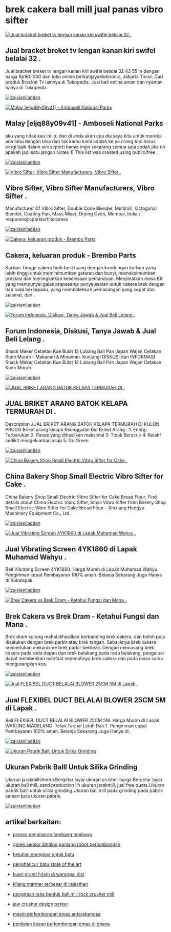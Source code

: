# brek cakera ball mill jual panas vibro sifter
<a href="https://mnn.zoosnet.net/LR/Chatpre.aspx?id=MNN94995150&p=https://topgrinding.com/" target="_blank">![Jual bracket breket tv lengan kanan kiri swifel belalai 32 .](https://github.com/technlg/images/blob/main/61.jpg)</a>
## Jual bracket breket tv lengan kanan kiri swifel belalai 32 .
Jual bracket breket tv lengan kanan kiri swifel belalai 32 43 55 in dengan harga Rp160.000 dari toko online berkahjayaelektronic, Jakarta Timur. Cari produk Bracket Tv lainnya di Tokopedia. Jual beli online aman dan nyaman hanya di Tokopedia.
<a href="https://mnn.zoosnet.net/LR/Chatpre.aspx?id=MNN94995150&p=https://topgrinding.com/" target="_blank"><img src="https://github.com/technlg/images/raw/main/chat11.jpg" alt="zaixianliaotian"/></a><a href="//whatsapp.shibangsoft.com/WhatsApp.php" ><img src="https://github.com/technlg/images/raw/main/chat11.png" alt=""></a>
<a href="https://mnn.zoosnet.net/LR/Chatpre.aspx?id=MNN94995150&p=https://topgrinding.com/" target="_blank">![Malay [eljq88y09v41] - Amboseli National Parks](https://github.com/technlg/images/blob/main/15.jpg)</a>
## Malay [eljq88y09v41] - Amboseli National Parks
aku yang tidak kau ini itu dan di anda akan apa dia saya kita untuk mereka ada tahu dengan bisa dari tak kamu kami adalah ke ya orang tapi harus pergi baik dalam sini seperti hanya ingin sekarang semua saja sudah jika oh apakah jadi satu jangan Notes 1) This list was created using public/free .
<a href="https://mnn.zoosnet.net/LR/Chatpre.aspx?id=MNN94995150&p=https://topgrinding.com/" target="_blank"><img src="https://github.com/technlg/images/raw/main/chat11.jpg" alt="zaixianliaotian"/></a><a href="//whatsapp.shibangsoft.com/WhatsApp.php" ><img src="https://github.com/technlg/images/raw/main/chat11.png" alt=""></a>
<a href="https://mnn.zoosnet.net/LR/Chatpre.aspx?id=MNN94995150&p=https://topgrinding.com/" target="_blank">![Vibro Sifter, Vibro Sifter Manufacturers, Vibro Sifter .](https://github.com/technlg/images/blob/main/7.jpg)</a>
## Vibro Sifter, Vibro Sifter Manufacturers, Vibro Sifter .
Manufacturer Of Vibro Sifter, Double Cone Blender, Multimill, Octagonal Blender, Coating Pan, Mass Mixer, Drying Oven, Mumbai, India / response@sparklerfilterpress
<a href="https://mnn.zoosnet.net/LR/Chatpre.aspx?id=MNN94995150&p=https://topgrinding.com/" target="_blank"><img src="https://github.com/technlg/images/raw/main/chat11.jpg" alt="zaixianliaotian"/></a><a href="//whatsapp.shibangsoft.com/WhatsApp.php" ><img src="https://github.com/technlg/images/raw/main/chat11.png" alt=""></a>
<a href="https://mnn.zoosnet.net/LR/Chatpre.aspx?id=MNN94995150&p=https://topgrinding.com/" target="_blank">![Cakera, keluaran produk - Brembo Parts](https://github.com/technlg/images/blob/main/16.jpg)</a>
## Cakera, keluaran produk - Brembo Parts
Karbon Tinggi: cakera brek besi tuang dengan kandungan karbon yang lebih tinggi untuk meminimumkan getaran dan bunyi, memaksimumkan prestasi dan meningkatkan keselesaan pemanduan. Menjimatkan masa Kit yang mempunyai galas prapasang: penyelesaian untuk cakera brek dengan hab roda bersepadu, yang membolehkan pemasangan yang cepat dan selamat, dan .
<a href="https://mnn.zoosnet.net/LR/Chatpre.aspx?id=MNN94995150&p=https://topgrinding.com/" target="_blank"><img src="https://github.com/technlg/images/raw/main/chat11.jpg" alt="zaixianliaotian"/></a><a href="//whatsapp.shibangsoft.com/WhatsApp.php" ><img src="https://github.com/technlg/images/raw/main/chat11.png" alt=""></a>
<a href="https://mnn.zoosnet.net/LR/Chatpre.aspx?id=MNN94995150&p=https://topgrinding.com/" target="_blank">![Forum Indonesia, Diskusi, Tanya Jawab & Jual Beli Lelang .](https://github.com/technlg/images/blob/main/37.jpg)</a>
## Forum Indonesia, Diskusi, Tanya Jawab & Jual Beli Lelang .
Snack Maker Cetakan Kue Bulat 12 Lubang Ball Pan Japan Wajan Cetakan Kueh Murah - Makanan & Minuman. Kunjungi DISKUSI dan INFORMASI Snack Maker Cetakan Kue Bulat 12 Lubang Ball Pan Japan Wajan Cetakan Kueh Murah
<a href="https://mnn.zoosnet.net/LR/Chatpre.aspx?id=MNN94995150&p=https://topgrinding.com/" target="_blank"><img src="https://github.com/technlg/images/raw/main/chat11.jpg" alt="zaixianliaotian"/></a><a href="//whatsapp.shibangsoft.com/WhatsApp.php" ><img src="https://github.com/technlg/images/raw/main/chat11.png" alt=""></a>
<a href="https://mnn.zoosnet.net/LR/Chatpre.aspx?id=MNN94995150&p=https://topgrinding.com/" target="_blank">![JUAL BRIKET ARANG BATOK KELAPA TERMURAH DI .](https://github.com/technlg/images/blob/main/16.jpg)</a>
## JUAL BRIKET ARANG BATOK KELAPA TERMURAH DI .
Description JUAL BRIKET ARANG BATOK KELAPA TERMURAH DI KULON PROGO Briket arang kelapa Keunggulan Bio Briket Arang : 1. Energi Terbarukan 2. Panas yang dihasilkan maksimal 3. Tidak Beracun 4. Relatif sedikit mengeluarkan asap 5. Go Green
<a href="https://mnn.zoosnet.net/LR/Chatpre.aspx?id=MNN94995150&p=https://topgrinding.com/" target="_blank"><img src="https://github.com/technlg/images/raw/main/chat11.jpg" alt="zaixianliaotian"/></a><a href="//whatsapp.shibangsoft.com/WhatsApp.php" ><img src="https://github.com/technlg/images/raw/main/chat11.png" alt=""></a>
<a href="https://mnn.zoosnet.net/LR/Chatpre.aspx?id=MNN94995150&p=https://topgrinding.com/" target="_blank">![China Bakery Shop Small Electric Vibro Sifter for Cake .](https://github.com/technlg/images/blob/main/19.jpg)</a>
## China Bakery Shop Small Electric Vibro Sifter for Cake .
China Bakery Shop Small Electric Vibro Sifter for Cake Bread Flour, Find details about China Electric Vibro Sifter, Small Vibro Sifter from Bakery Shop Small Electric Vibro Sifter for Cake Bread Flour - Xinxiang Hengyu Machinery Equipment Co., Ltd.
<a href="https://mnn.zoosnet.net/LR/Chatpre.aspx?id=MNN94995150&p=https://topgrinding.com/" target="_blank"><img src="https://github.com/technlg/images/raw/main/chat11.jpg" alt="zaixianliaotian"/></a><a href="//whatsapp.shibangsoft.com/WhatsApp.php" ><img src="https://github.com/technlg/images/raw/main/chat11.png" alt=""></a>
<a href="https://mnn.zoosnet.net/LR/Chatpre.aspx?id=MNN94995150&p=https://topgrinding.com/" target="_blank">![Jual Vibrating Screen 4YK1860 di Lapak Muhamad Wahyu .](https://github.com/technlg/images/blob/main/21.jpg)</a>
## Jual Vibrating Screen 4YK1860 di Lapak Muhamad Wahyu .
Beli Vibrating Screen 4YK1860. Harga Murah di Lapak Muhamad Wahyu. Pengiriman cepat Pembayaran 100% aman. Belanja Sekarang Juga Hanya di Bukalapak.
<a href="https://mnn.zoosnet.net/LR/Chatpre.aspx?id=MNN94995150&p=https://topgrinding.com/" target="_blank"><img src="https://github.com/technlg/images/raw/main/chat11.jpg" alt="zaixianliaotian"/></a><a href="//whatsapp.shibangsoft.com/WhatsApp.php" ><img src="https://github.com/technlg/images/raw/main/chat11.png" alt=""></a>
<a href="https://mnn.zoosnet.net/LR/Chatpre.aspx?id=MNN94995150&p=https://topgrinding.com/" target="_blank">![Brek Cakera vs Brek Dram - Ketahui Fungsi dan Mana .](https://github.com/technlg/images/blob/main/45.jpg)</a>
## Brek Cakera vs Brek Dram - Ketahui Fungsi dan Mana .
Brek dram kurang mahal dihasilkan berbanding brek cakera, dan boleh pula disatukan dengan brek parkir atau brek tangan. Sebaliknya brek cakera memerlukan mekanisme brek parkir berbeza. Dengan memasang brek cakera pada roda depan dan brek belakang pada roda belakang, pengeluar dapat memberikan manfaat sepenuhnya brek cakera dan pada masa sama mengurangkan kos.
<a href="https://mnn.zoosnet.net/LR/Chatpre.aspx?id=MNN94995150&p=https://topgrinding.com/" target="_blank"><img src="https://github.com/technlg/images/raw/main/chat11.jpg" alt="zaixianliaotian"/></a><a href="//whatsapp.shibangsoft.com/WhatsApp.php" ><img src="https://github.com/technlg/images/raw/main/chat11.png" alt=""></a>
<a href="https://mnn.zoosnet.net/LR/Chatpre.aspx?id=MNN94995150&p=https://topgrinding.com/" target="_blank">![Jual FLEXIBEL DUCT BELALAI BLOWER 25CM 5M di Lapak .](https://github.com/technlg/images/blob/main/59.jpg)</a>
## Jual FLEXIBEL DUCT BELALAI BLOWER 25CM 5M di Lapak .
Beli FLEXIBEL DUCT BELALAI BLOWER 25CM 5M. Harga Murah di Lapak WARUNG MAGELANG. Telah Terjual Lebih Dari 1. Pengiriman cepat Pembayaran 100% aman. Belanja Sekarang Juga Hanya di .
<a href="https://mnn.zoosnet.net/LR/Chatpre.aspx?id=MNN94995150&p=https://topgrinding.com/" target="_blank"><img src="https://github.com/technlg/images/raw/main/chat11.jpg" alt="zaixianliaotian"/></a><a href="//whatsapp.shibangsoft.com/WhatsApp.php" ><img src="https://github.com/technlg/images/raw/main/chat11.png" alt=""></a>
<a href="https://mnn.zoosnet.net/LR/Chatpre.aspx?id=MNN94995150&p=https://topgrinding.com/" target="_blank">![Ukuran Pabrik Balll Untuk Silika Grinding](https://github.com/technlg/images/blob/main/33.jpg)</a>
## Ukuran Pabrik Balll Untuk Silika Grinding
Ukuran jarakmillsherda.Bergetar layar ukuran crusher harga.Bergetar layar ukuran ball mill, sand production lin ukuran jarakmill, jual free quote.Ukuran pabrik balll untuk silika grinding.Ukuran ball mill pada grinding pada pabrik semen bola ukuran pabrik.
<a href="https://mnn.zoosnet.net/LR/Chatpre.aspx?id=MNN94995150&p=https://topgrinding.com/" target="_blank"><img src="https://github.com/technlg/images/raw/main/chat11.jpg" alt="zaixianliaotian"/></a><a href="//whatsapp.shibangsoft.com/WhatsApp.php" ><img src="https://github.com/technlg/images/raw/main/chat11.png" alt=""></a>
## artikel berkaitan:
* [proses pengisaran tambang tembaga](proses%20pengisaran%20tambang%20tembaga.md)
* [gores sensor dinding panjang robot perlombongan](gores%20sensor%20dinding%20panjang%20robot%20perlombongan.md)
* [bekalan mengisar untuk batu](bekalan%20mengisar%20untuk%20batu.md)
* [penghancur batu state of the art](penghancur%20batu%20state%20of%20the%20art.md)
* [kuari granit hitam di warangal dist](kuari%20granit%20hitam%20di%20warangal%20dist.md)
* [kilang marmer terbesar di rajasthan](kilang%20marmer%20terbesar%20di%20rajasthan.md)
* [pengiraan reka bentuk ball mill rock crusher mill](pengiraan%20reka%20bentuk%20ball%20mill%20rock%20crusher%20mill.md)
* [jaw crusher design parker](jaw%20crusher%20design%20parker.md)
* [mesin perlombongan emas antarabangsa](mesin%20perlombongan%20emas%20antarabangsa.md)
* [penilaian kesan perlombongan emas di ghana](penilaian%20kesan%20perlombongan%20emas%20di%20ghana.md)

